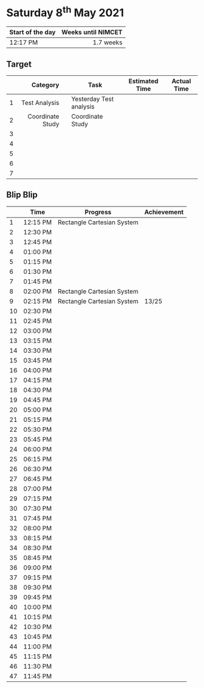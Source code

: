 # Saturday 8<sup>th</sup> May 2021

| Start of the day | Weeks until NIMCET |
| ---------------- | -----------------: |
| 12:17 PM | 1.7 weeks |

## Target
|  |Category|      |Task| Estimated Time | Actual Time |
| - | -: | - | - | - | - |
| 1 |      Test Analysis      |                    |      Yesterday Test analysis      |                                      |                         |
| 2 |      Coordinate Study      |           |      Coordinate Study      |           |           |
| 3 |            |           |            |           |           |
| 4 |            |           |            |           |           |
| 5 |            |           |            |           |           |
| 6 |            |           |            |           |           |
| 7 |            |           |            |           |           |


## Blip Blip

| |Time|Progress| Achievement   |
| - | - | - | - |
| 1 | 12:15 PM | Rectangle Cartesian System | |
| 2 | 12:30 PM | | |
| 3 | 12:45 PM | | |
| 4 | 01:00 PM | | |
| 5 | 01:15 PM | | |
| 6 | 01:30 PM | | |
| 7 | 01:45 PM | | |
| 8 | 02:00 PM | Rectangle Cartesian System | |
| 9 | 02:15 PM | Rectangle Cartesian System | 13/25 |
| 10 | 02:30 PM | | |
| 11 | 02:45 PM | | |
| 12 | 03:00 PM | | |
| 13 | 03:15 PM | | |
| 14 | 03:30 PM | | |
| 15 | 03:45 PM | | |
| 16 | 04:00 PM | | |
| 17 | 04:15 PM | | |
| 18 | 04:30 PM | | |
| 19 | 04:45 PM | | |
| 20 | 05:00 PM | | |
| 21 | 05:15 PM | | |
| 22 | 05:30 PM | | |
| 23 | 05:45 PM | | |
| 24 | 06:00 PM | | |
| 25 | 06:15 PM | | |
| 26 | 06:30 PM | | |
| 27 | 06:45 PM | | |
| 28 | 07:00 PM | | |
| 29 | 07:15 PM | | |
| 30 | 07:30 PM | | |
| 31 | 07:45 PM | | |
| 32 | 08:00 PM | | |
| 33 | 08:15 PM | | |
| 34 | 08:30 PM | | |
| 35 | 08:45 PM | | |
| 36 | 09:00 PM | | |
| 37 | 09:15 PM | | |
| 38 | 09:30 PM | | |
| 39 | 09:45 PM | | |
| 40 | 10:00 PM | | |
| 41 | 10:15 PM | | |
| 42 | 10:30 PM | | |
| 43 | 10:45 PM | | |
| 44 | 11:00 PM | | |
| 45 | 11:15 PM | | |
| 46 | 11:30 PM | | |
| 47 | 11:45 PM | | |

